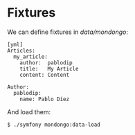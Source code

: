 Fixtures
========

We can define fixtures in *data/mondongo*:

    [yml]
    Articles:
      my_article:
        author:  pablodip
        title:   My Article
        content: Content

    Author:
      pablodip:
        name: Pablo Díez

And load them:

    $ ./symfony mondongo:data-load
